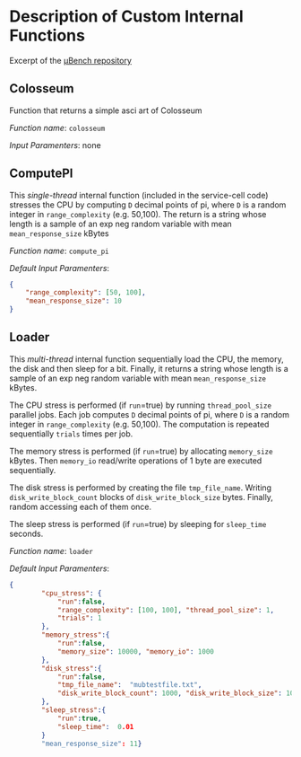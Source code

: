 # Description of Custom Internal Functions

Excerpt of the [µBench repository](https://github.com/mSvcBench/muBench/tree/main/CustomFunctions)

## Colosseum

Function that returns a simple asci art of Colosseum

*Function name*: `colosseum`

*Input Paramenters*: none

## ComputePI

This *single-thread* internal function (included in the service-cell code) stresses the CPU by computing `D` decimal points of pi, where `D` is a random integer in `range_complexity` (e.g. 50,100). The return is a string whose length is a sample of an exp neg random variable with mean `mean_response_size` kBytes  

*Function name*: `compute_pi`

*Default Input Paramenters*:

```json
{
    "range_complexity": [50, 100], 
    "mean_response_size": 10
}
```

## Loader

This *multi-thread* internal function sequentially load the CPU, the memory, the disk and then sleep for a bit. Finally, it returns a string whose length is a sample of an exp neg random variable with mean `mean_response_size` kBytes.

The CPU stress is performed (if `run`=true) by running `thread_pool_size` parallel jobs. Each job computes `D` decimal points of pi, where `D` is a random integer in `range_complexity` (e.g. 50,100). The computation is repeated sequentially `trials` times per job.

The memory stress is performed (if `run`=true) by allocating `memory_size` kBytes. Then `memory_io` read/write operations of 1 byte are executed sequentially.

The disk stress is performed by creating the file `tmp_file_name`. Writing `disk_write_block_count` blocks of  `disk_write_block_size` bytes. Finally, random accessing each of them once.

The sleep stress is performed (if `run`=true) by sleeping for `sleep_time` seconds.

*Function name*: `loader`

*Default Input Paramenters*:

```json
{
        "cpu_stress": {
            "run":false,
            "range_complexity": [100, 100], "thread_pool_size": 1, 
            "trials": 1
        },
        "memory_stress":{
            "run":false, 
            "memory_size": 10000, "memory_io": 1000
        },
        "disk_stress":{
            "run":false,
            "tmp_file_name":  "mubtestfile.txt", 
            "disk_write_block_count": 1000, "disk_write_block_size": 1024
        },
        "sleep_stress":{
            "run":true,
            "sleep_time":  0.01
        }
        "mean_response_size": 11}
```